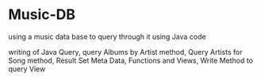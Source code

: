 # Music-DB
using a music data base to query through it using Java code 

writing of Java Query, query Albums by Artist method, Query Artists for Song method, Result Set Meta Data, Functions and Views, Write Method to query View
